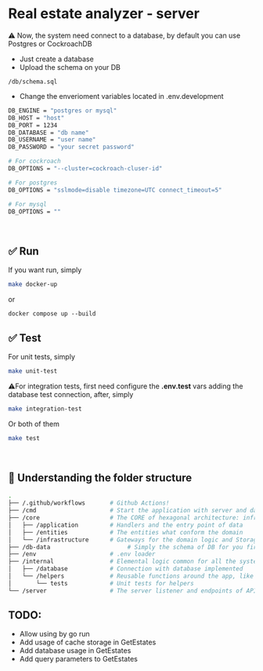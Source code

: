 # Real estate analyzer - server


⚠️ Now, the system need connect to a database, by default you can use Postgres or CockroachDB
- Just create a database
- Upload the schema on your DB
```
/db/schema.sql
```
- Change the enverioment variables located in .env.development
```bash
DB_ENGINE = "postgres or mysql"
DB_HOST = "host"
DB_PORT = 1234
DB_DATABASE = "db name"
DB_USERNAME = "user name"
DB_PASSWORD = "your secret password"

# For cockroach
DB_OPTIONS = "--cluster=cockroach-cluser-id"

# For postgres
DB_OPTIONS = "sslmode=disable timezone=UTC connect_timeout=5"

# For mysql
DB_OPTIONS = ""
```
<br />

## ✅ Run
If you want run, simply
```bash
make docker-up 
```

or
```
docker compose up --build
```


## ✅ Test
For unit tests, simply
```bash
make unit-test
```

⚠️For integration tests, first need configure the **.env.test** vars adding the database test connection, after, simply
```bash
make integration-test
```
Or both of them
```bash
make test
```
<br />

## 🌳 Understanding the folder structure
```bash
.
├── /.github/workflows       # Github Actions!
├── /cmd                     # Start the application with server and database
├── /core                    # The CORE of hexagonal architecture: infrastructure, application and domain
│   ├── /application         # Handlers and the entry point of data
│   ├── /entities            # The entities what conform the domain
│   └── /infrastructure      # Gateways for the domain logic and Storage/Repository for the implementation of database
├── /db-data                      # Simply the schema of DB for you first run
├── /env                     # .env loader
├── /internal                # Elemental logic common for all the system
│   ├── /database            # Connection with database implemented
│   └── /helpers             # Reusable functions around the app, like a UUID generation
│       └── tests            # Unit tests for helpers 
└── /server                  # The server listener and endpoints of API REST
```


## TODO:
 - Allow using by go run
 - Add usage of cache storage in GetEstates
 - Add database usage in GetEstates
 - Add query parameters to GetEstates
 
